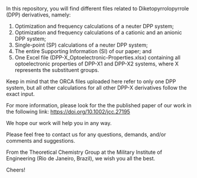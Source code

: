 In this repository, you will find different files related to Diketopyrrolopyrrole (DPP) derivatives, namely:

1) Optimization and frequency calculations of a neuter DPP system;
2) Optimization and frequency calculations of a cationic and an anionic DPP system;
3) Single-point (SP) calculations of a neuter DPP system;
4) The entire Supporting Information (SI) of our paper; and
5) One Excel file (DPP-X_Optoelectronic-Properties.xlsx) containing all optoelectronic properties of DPP-X1 and DPP-X2 systems, where X represents the substituent groups.

Keep in mind that the ORCA files uploaded here refer to only one DPP system, but all other calculations for all other DPP-X derivatives follow the exact input.

For more information, please look for the the published paper of our work in the following link: https://doi.org/10.1002/jcc.27195

We hope our work will help you in any way.

Please feel free to contact us for any questions, demands, and/or comments and suggestions.

From the Theoretical Chemistry Group at the Military Institute of Engineering (Rio de Janeiro, Brazil), we wish you all the best.

Cheers!
